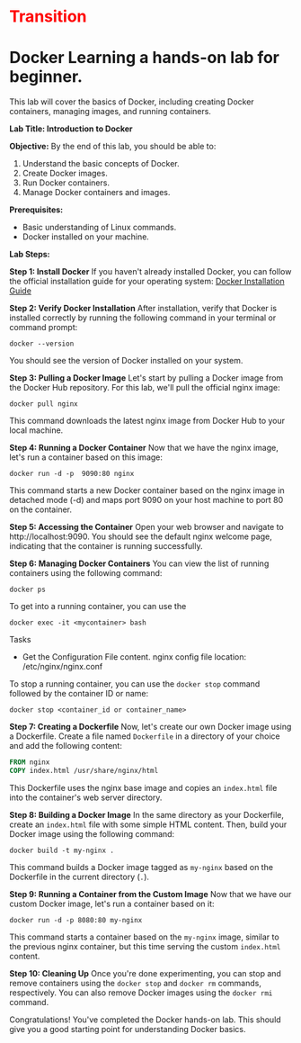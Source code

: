 # <font color="red">Transition</font>

# Docker Learning a hands-on lab for beginner.

This lab will cover the basics of Docker, including creating Docker containers, managing images, and running containers. 

**Lab Title: Introduction to Docker**

**Objective:**
By the end of this lab, you should be able to:
1. Understand the basic concepts of Docker.
2. Create Docker images.
3. Run Docker containers.
4. Manage Docker containers and images.

**Prerequisites:**
- Basic understanding of Linux commands.
- Docker installed on your machine.

**Lab Steps:**

**Step 1: Install Docker**
If you haven't already installed Docker, you can follow the official installation guide for your operating system: [Docker Installation Guide](https://docs.docker.com/get-docker/)

**Step 2: Verify Docker Installation**
After installation, verify that Docker is installed correctly by running the following command in your terminal or command prompt:
```console
docker --version
```
You should see the version of Docker installed on your system.

**Step 3: Pulling a Docker Image**
Let's start by pulling a Docker image from the Docker Hub repository. For this lab, we'll pull the official nginx image:
```console
docker pull nginx
```
This command downloads the latest nginx image from Docker Hub to your local machine.

**Step 4: Running a Docker Container**
Now that we have the nginx image, let's run a container based on this image:
```console
docker run -d -p  9090:80 nginx
```
This command starts a new Docker container based on the nginx image in detached mode (-d) and maps port 9090 on your host machine to port 80 on the container.

**Step 5: Accessing the Container**
Open your web browser and navigate to http://localhost:9090. You should see the default nginx welcome page, indicating that the container is running successfully.

**Step 6: Managing Docker Containers**
You can view the list of running containers using the following command:
```console
docker ps
```
To get into a running container, you can use the
```console
docker exec -it <mycontainer> bash
```

Tasks
- Get the Configuration File content. nginx config file location: /etc/nginx/nginx.conf

To stop a running container, you can use the `docker stop` command followed by the container ID or name:
```console
docker stop <container_id or container_name>
```

**Step 7: Creating a Dockerfile**
Now, let's create our own Docker image using a Dockerfile. Create a file named `Dockerfile` in a directory of your choice and add the following content:
```Dockerfile
FROM nginx
COPY index.html /usr/share/nginx/html
```
This Dockerfile uses the nginx base image and copies an `index.html` file into the container's web server directory.

**Step 8: Building a Docker Image**
In the same directory as your Dockerfile, create an `index.html` file with some simple HTML content. Then, build your Docker image using the following command:
```console
docker build -t my-nginx .
```
This command builds a Docker image tagged as `my-nginx` based on the Dockerfile in the current directory (`.`).

**Step 9: Running a Container from the Custom Image**
Now that we have our custom Docker image, let's run a container based on it:
```console
docker run -d -p 8080:80 my-nginx
```
This command starts a container based on the `my-nginx` image, similar to the previous nginx container, but this time serving the custom `index.html` content.

**Step 10: Cleaning Up**
Once you're done experimenting, you can stop and remove containers using the `docker stop` and `docker rm` commands, respectively. You can also remove Docker images using the `docker rmi` command.

Congratulations! You've completed the Docker hands-on lab. This should give you a good starting point for understanding Docker basics.